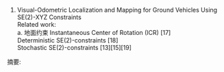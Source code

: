 <!--
 * @Author: Liu Weilong
 * @Date: 2021-01-04 16:38:07
 * @LastEditors: Liu Weilong 
 * @LastEditTime: 2021-01-04 16:58:22
 * @FilePath: /3rd-test-learning/doc/paper-21.1.4-21.1.15/reading_doc.md
 * @Description: 
-->


1. Visual-Odometric Localization and Mapping for Ground Vehicles
Using SE(2)-XYZ Constraints<br>
Related work:<br>
a. 地面约束
Instantaneous Center of Rotation (ICR) [17] <br>
Deterministic SE(2)-constraints [18] <br>
Stochastic SE(2)-constraints [13][15][19]<br>


摘要:<br>
